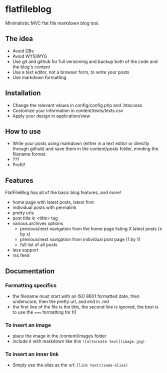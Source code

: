 flatfileblog
============

Minimalistic MVC flat file markdown blog tool.

## The idea

- Avoid DBs
- Avoid WYSIWYG
- Use git and github for full versioning and backup both of the code and the blog's content
- Use a text editor, not a browser form, to write your posts
- Use markdown formatting

## Installation

- Change the relevant values in config/config.php and .htaccess
- Customize your information in content/texts/texts.csv
- Apply your design in application/view

## How to use

- Write your posts using markdown (either in a text editor or directly through github) and save them in the content/posts folder, minding the filename format.
- ???
- Profit!

## Features

FlatFileBlog has all of the basic blog features, and more!

- home page with latest posts, latest first
- individual posts with permalink
- pretty urls
- post title in &lt;title&gt; tag
- various archives options
  - previous/next navigation from the home page listing X latest posts (x by x)
  - previous/next navigation from individual post page (1 by 1)
  - full list of all posts
- less support
- rss feed
  
## Documentation

### Formatting specifics

- the filename must start with an ISO 8601 formatted date, then underscore, then the pretty url, and end in .md
- the first line of the file is the title, the second line is ignored, the best is to use the `===` formatting for h1 

### To insert an image

- place the image in the /content/images folder
- include it with markdown like this `![alternate text](image.jpg)`


### To insert an inner link

- Simply use the alias as the url: `[link text](some-alias)`
